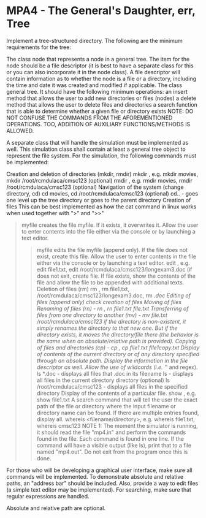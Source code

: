 # MPA4 - The General's Daughter, err, Tree
Implement a tree-structured directory. The following are the minimum requirements for the tree:

The class node that represents a node in a general tree.
The item for the node should be a file descriptor (it is best to have a separate class for this or you can also incorporate it in the node class). A file descriptor will contain information as to whether the node is a file or a directory, including the time and date it was created and modified if applicable.
The class general tree. It should have the following minimum operations:
an insert method that allows the user to add new directories or files (nodes)
a delete method that allows the user to delete files and directories
a search function that is able to determine whether a given file or directory exists
NOTE: DO NOT CONFUSE THE COMMANDS FROM THE AFOREMENTIONED OPERATIONS. TOO, ADDITION OF AUXILIARY FUNCTIONS/METHODS IS ALLOWED.

A separate class that will handle the simulation must be implemented as well. This simulation class shall contain at least a general tree object to represent the file system. For the simulation, the following commands must be implemented:

Creation and deletion of directories (mkdir, rmdir)
mkdir <directory name>, e.g. mkdir movies, mkdir /root/rcmdulaca/cmsc123 (optional)
rmdir <directory name>, e.g. rmdir movies, rmdir /root/rcmdulaca/cmsc123 (optional)
Navigation of the system (change directory, cd)
cd movies, cd /root/rcmdulaca/cmsc123 (optional)
cd.. - goes one level up the tree directory or goes to the parent directory
Creation of files
This can be best implemented as how the cat command in linux works when used together with ">" and ">>"
> myfile
creates the file myfile. If it exists, it overwrites it. Allow the user to enter contents into the file either via the console or by launching a text editor.
>> myfile
edits the file myfile (append only). If the file does not exist, create this file. Allow the user to enter contents in the file either via the console or by launching a text editor.
edit <filename>, e.g. edit file1.txt, edit /root/rcmdulaca/cmsc123/longexam3.doc (if does not exit, create file. If file exists, show the contents of the file and allow the file to be appended with additional texts.
Deletion of files (rm)
rm <filename>, rm file1.txt, /root/rcmdulaca/cmsc123/longexam3.doc, rm *.doc
Editing of files (append only)
check creation of files
Moving of files
Renaming of files (rn) - rn <filename> <new filename>, rn file1.txt file.txt
Transferring of files from one directory to another (mv) - mv file.txt /root/rcmdulaca/cmsc123
if the directory is non-existent, it simply renames the directory to that new one. But if the directory exists, it moves the directory/file there (the behavior is the same when an absolute/relative path is provided).
Copying of files and directories (cp) - cp <filename> <copy filename>, cp file1.txt file1copy.txt
Display of contents of the current directory or of any directory specified through an absolute path. Display the information in the file descriptor as well. Allow the use of wildcards (i.e. '*' and regex).
ls *.doc - displays all files that .doc in its filename
ls - displays all files in the current directory directory
(optional) ls /root/rcmdulaca/cmsc123 - displays all files in the specified directory
Display of the contents of a particular file.
show <filename>, e.g. show file1.txt
A search command that will tell the user the exact path of the file or directory where the input filename or directory name can be found. If there are multiple entries found, display all.
whereis <filename/directory>, e.g. whereis file1.txt, whereis cmsc123
NOTE 1: The moment the simulator is running, it should read the file "mp4.in" and perform the commands found in the file. Each command is found in one line. If the command will have a visible output (like ls), print that to a file named "mp4.out".  Do not exit from the program once this is done.

For those who will be developing a graphical user interface, make sure all commands will be implemented. To demonstrate absolute and relative paths, an "address bar" should be included. Also, provide a way to edit files (a simple text editor may be implemented). For searching, make sure that regular expressions are handled.

Absolute and relative path are optional.
